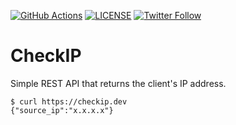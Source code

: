 [![GitHub Actions](https://github.com/koki-develop/checkip/actions/workflows/main.yml/badge.svg)](https://github.com/koki-develop/checkip/actions/workflows/main.yml)
[![LICENSE](https://img.shields.io/github/license/koki-develop/checkip)](./LICENSE)
[![Twitter Follow](https://img.shields.io/twitter/follow/koki_develop?style=social)](https://twitter.com/koki_develop)

# CheckIP

Simple REST API that returns the client's IP address.

```
$ curl https://checkip.dev
{"source_ip":"x.x.x.x"}
```
